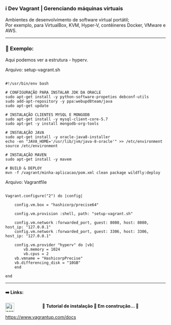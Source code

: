 ###  ℹ️ Dev Vagrant | Gerenciando máquinas virtuais

Ambientes de desenvolvimento de software virtual portátil;		
Por exemplo, para VirtualBox, KVM, Hyper-V, contêineres Docker, VMware e AWS.

----

### 🔨 Exemplo:

Aqui podemos ver a estrutura - hyperv.


Arquivo: setup-vagrant.sh
```MD

#!/usr/bin/env bash

# CONFIGURAÇÃO PARA INSTALAR JDK DA ORACLE
sudo apt-get install -y python-software-propeties debconf-utils
sudo add-apt-repository -y ppa:webupd8team/java
sudo apt-get update

# INSTALAÇÃO CLIENTES MYSQL E MONGODB
sudo apt-get install -y mysql-client-core-5.7
sudo apt-get -y install mongodb-org-tools

# INSTALAÇÃO JAVA
sudo apt-get install -y oracle-java8-installer
echo -en "JAVA_HOME='/usr/lib/jvm/java-8-oracle'" >> /etc/environment
source /etc/environment

# INSTALAÇÃO MAVEN
sudo apt-get install -y mavem

# BUILD & DEPLOY
mvn -f /vagrant/minha-aplicacao/pom.xml clean package wildfly:deploy

```

Arquivo: Vagrantfile
```MD

Vagrant.configure("2") do |config|

    config.vm.box = "hashicorp/precise64"

    config.vm.provision :shell, path: "setup-vagrant.sh"

    config.vm.network :forwarded_port, guest: 8080, host: 8080, host_ip: "127.0.0.1"
    config.vm.network :forwarded_port, guest: 3306, host: 3306, host_ip: "127.0.0.1"

    config.vm.provider "hyperv" do |vb|
        vb.memory = 1024
        vb.cpus = 2
	vb.vmname = "HashicorpPrecise"
	vb.differencing_disk = "10GB"
    end

end

```

----

#### ➡️ Links:

[<img title="Vagrant" align="left" alt="josenilto | Twitter" width="28px" src="https://cdn.jsdelivr.net/npm/simple-icons@v3/icons/vagrant.svg" />][vagrant]

[vagrant]: https://www.vagrantup.com


<h4 align="center"> 
	🚧 Tutorial de instalação 🚀 Em construção...  🚧	
</h4>

https://www.vagrantup.com/docs
